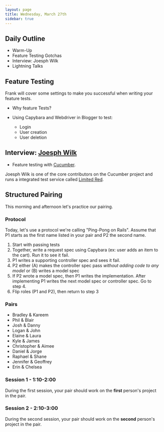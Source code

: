 ```yaml
---
layout: page
title: Wednesday, March 27th
sidebar: true
---
```


## Daily Outline

* Warm-Up
* Feature Testing Gotchas
* Interview: Joesph Wilk
* Lightning Talks

## Feature Testing

Frank will cover some settings to make you successful when writing your feature tests.

* Why feature Tests?

* Using Capybara and Webdriver in Blogger to test:

    * Login
    * User creation
    * User deletion

## Interview: [Joesph Wilk](http://blog.josephwilk.net/)

* Feature testing with [Cucumber](http://cukes.info/).

Joesph Wilk is one of the core contributors on the Cucumber project and runs a integrated test service called [Limited Red](http://www.limited-red.com/).

## Structured Pairing

This morning and afternoon let's practice our pairing.

### Protocol

Today, let's use a protocol we're calling "Ping-Pong on Rails". Assume that P1 starts as the first name listed in your pair and P2 the second name.

1. Start with passing tests
2. Together, write a request spec using Capybara (ex: user adds an item to the cart). Run it to see it fail.
3. P1 writes a supporting controller spec and sees it fail.
4. P2 either (A) makes the controller spec pass *without adding code to any model* or (B) writes a model spec
5. If P2 wrote a model spec, then P1 writes the implementation. After implementing P1 writes the next model spec or controller spec. Go to step 4.
7. Flip roles (P1 and P2), then return to step 3

### Pairs

* Bradley & Kareem
* Phil & Blair
* Josh & Danny
* Logan & John
* Elaine & Laura
* Kyle & James
* Christopher & Aimee
* Daniel & Jorge
* Raphael & Shane
* Jennifer & Geoffrey
* Erin & Chelsea

### Session 1 - 1:10-2:00

During the first session, your pair should work on the **first** person's project in the pair.

### Session 2 - 2:10-3:00

During the second session, your pair should work on the **second** person's project in the pair.

